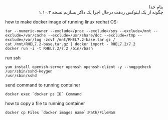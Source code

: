 <div dir="rtl">بنام خدا</div>

<div dir="rtl">چگونه از یک لینوکس ردهت درحال اجرا یک داکر بسازیم نسخه ۱.۱۰.۳</div>

how to make docker image of running linux redhat OS:

    tar --numeric-owner --exclude=/proc --exclude=/sys --exclude=/mnt --exclude=/var/cache --exclude=/usr/share/doc --exclude=/tmp --exclude=/var/log -zcvf /mnt/RHEL7.2-base.tar.gz /
    cat /mnt/RHEL7.2-base.tar.gz | docker import - RHEL7.2/7.2
    docker run -i -t RHEL7.2/7.2 /bin//bash

run ssh

    yum install openssh-server openssh openssh-client -y --nogpgcheck
    /usr/sbin/sshd-keygen
    /usr/sbin/sshd
    
send command to running container

    docker exec `docker ps ID` Command
    
how to copy a file to running container

    docker cp Files `docker images name`:Path/FileNam
    

<div dir="rtl"></div>
<div dir="rtl"></div>



